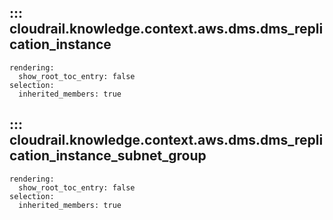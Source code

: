 ## ::: cloudrail.knowledge.context.aws.dms.dms_replication_instance
    rendering:
      show_root_toc_entry: false
    selection:
      inherited_members: true

## ::: cloudrail.knowledge.context.aws.dms.dms_replication_instance_subnet_group
    rendering:
      show_root_toc_entry: false
    selection:
      inherited_members: true
